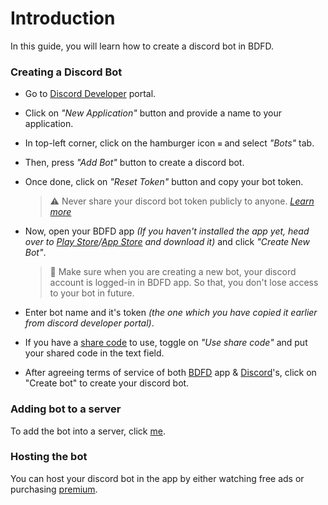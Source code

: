 # Introduction
In this guide, you will learn how to create a discord bot in BDFD.

### Creating a Discord Bot
- Go to [Discord Developer](https://discord.com/developers/applications) portal.
- Click on *"New Application"* button and provide a name to your application.
- In top-left corner, click on the hamburger icon `≡` and select *"Bots"* tab.
- Then, press *"Add Bot"* button to create a discord bot.
- Once done, click on *"Reset Token"* button and copy your bot token.

   > ⚠️ Never share your discord bot token publicly to anyone. *[Learn more](./resources/security.md#sharing-tokens)*
- Now, open your BDFD app *(If you haven't installed the app yet, head over to [Play Store](https://play.google.com/store/apps/details?id=com.jakubtomana.discordbotdesinger)/[App Store](https://apps.apple.com/app/bot-designer-for-discord/id1495536477) and download it)* and click *"Create New Bot"*.
   > 📝 Make sure when you are creating a new bot, your discord account is logged-in in BDFD app. So that, you don't lose access to your bot in future.
- Enter bot name and it's token *(the one which you have copied it earlier from discord developer portal)*.
- If you have a [share code](./guides/sharecode.md) to use, toggle on *"Use share code"* and put your shared code in the text field.
- After agreeing terms of service of both [BDFD](https://botdesignerdiscord.com/tos) app & [Discord](https://discord.com/terms)'s, click on "Create bot" to create your discord bot.

### Adding bot to a server
To add the bot into a server, click [me](./guides/slashCommands.md#inviting-the-bot).

### Hosting the bot
You can host your discord bot in the app by either watching free ads or purchasing [premium](./premium/introduction.md).
